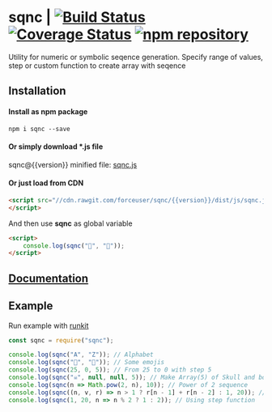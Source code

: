 # sqnc | [![Build Status](https://travis-ci.org/forceuser/sqnc.svg?branch=master)](https://travis-ci.org/forceuser/sqnc) [![Coverage Status](https://img.shields.io/codecov/c/github/forceuser/sqnc/master.svg)](https://codecov.io/gh/forceuser/sqnc) [![npm repository](https://img.shields.io/npm/v/sqnc.svg)](https://www.npmjs.com/package/sqnc)

Utility for numeric or symbolic seqence generation. Specify range of values, step or custom function to create array with seqence

## Installation

#### Install as npm package

```shell
npm i sqnc --save
```

#### Or simply download \*.js file

sqnc@{{version}} minified file: [sqnc.js](https://github.com/forceuser/sqnc/releases/download/{{version}}/sqnc.js)

#### Or just load from CDN

```html
<script src="//cdn.rawgit.com/forceuser/sqnc/{{version}}/dist/js/sqnc.js">
</script>
```

And then use **sqnc** as global variable
```html
<script>
    console.log(sqnc("👶", "👰"));
</script>
```
## [Documentation](./DOCUMENTATION.md)

## Example

Run example with [runkit](https://npm.runkit.com/sqnc)

```js
const sqnc = require("sqnc");

console.log(sqnc("A", "Z")); // Alphabet
console.log(sqnc("👶", "👰")); // Some emojis
console.log(sqnc(25, 0, 5)); // From 25 to 0 with step 5
console.log(sqnc("☠", null, null, 5)); // Make Array(5) of Skull and bones symbol
console.log(sqnc(n => Math.pow(2, n), 10)); // Power of 2 sequence
console.log(sqnc((n, v, r) => n > 1 ? r[n - 1] + r[n - 2] : 1, 20)); // Fibonacci number sequence
console.log(sqnc(1, 20, n => n % 2 ? 1 : 2)); // Using step function
```
